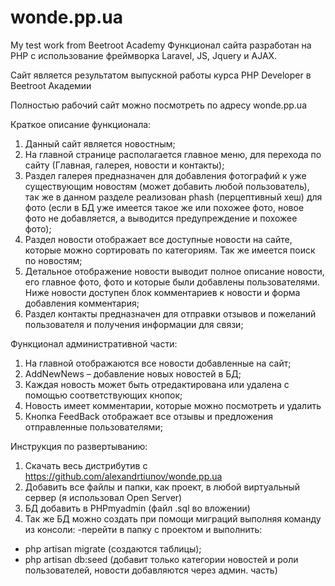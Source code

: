# wonde.pp.ua
My test work from Beetroot Academy
Функционал сайта разработан на PHP с использование фреймворка Laravel, JS, Jquery и AJAX.

Сайт является результатом выпускной работы курса PHP Developer в Beetroot Академии

Полностью рабочий сайт можно посмотреть по адресу wonde.pp.ua

Краткое описание функционала:
1)	Данный сайт является новостным;
2)	 На главной странице располагается главное меню, для перехода по сайту (Главная, галерея, новости и контакты);
3)	Раздел галерея предназначен для добавления фотографий к уже существующим новостям (может добавить любой пользователь), так же в данном разделе реализован phash (перцептивный хеш) для фото (если в БД уже имеется такое же или похожее фото, новое фото не добавляется, а выводится предупреждение и похожее фото);
4)	Раздел новости отображает все доступные новости на сайте, которые можно сортировать по категориям. Так же имеется поиск по новостям;
5)	Детальное отображение новости выводит полное описание новости, его главное фото, фото и которые были добавлены пользователями. Ниже новости доступен блок комментариев к новости и форма добавления комментария;
6)	Раздел контакты предназначен для отправки отзывов и пожеланий пользователя и получения информации для связи;

Функционал  административной части:
1)	На главной отображаются все новости добавленные на сайт;
2)	AddNewNews – добавление новых новостей в БД;
3)	Каждая новость может быть отредактирована или удалена с помощью соответствующих кнопок;
4)	Новость имеет комментарии, которые можно посмотреть и удалить 
5)	Кнопка FeedBack отображает все отзывы и предложения отправленные пользователями;

Инструкция по развертыванию:
1)	Скачать весь дистрибутив с https://github.com/alexandrtiunov/wonde.pp.ua
2)	Добавить все файлы и папки, как проект, в любой виртуальный сервер (я использовал Open Server)
3)	 БД добавить в PHPmyadmin (файл .sql во вложении)
4)	Так же БД можно создать при помощи миграций выполняя команду из консоли:
-перейти в папку с проектом и выполнить:
- php artisan migrate (создаются таблицы);
- php artisan db:seed (добавит только категории новостей и роли пользователей, новости добавляются через админ. часть)


